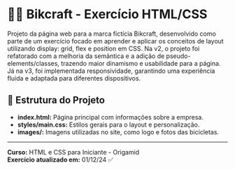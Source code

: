 # 🚴‍♀️ Bikcraft - Exercício HTML/CSS

Projeto da página web para a marca fictícia Bikcraft, desenvolvido como parte de um exercício focado em aprender e aplicar os conceitos de layout utilizando display: grid, flex e position em CSS. Na v2, o projeto foi refatorado com a melhoria da semântica e a adição de pseudo-elements/classes, trazendo maior dinamismo e usabilidade para a página. Já na v3, foi implementada responsividade, garantindo uma experiência fluida e adaptada para diferentes dispositivos.

## 📂 Estrutura do Projeto

- **index.html:** Página principal com informações sobre a empresa.
- **styles/main.css:** Estilos gerais para o layout e personalização.
- **images/:** Imagens utilizadas no site, como logo e fotos das bicicletas.

----

**Curso:** HTML e CSS para Iniciante - Origamid <br>
**Exercício atualizado em:** 01/12/24 ✅
